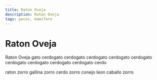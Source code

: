 ```yaml
---
title: Raton Oveja
description: Raton Oveja
tags: peces, mamifero
---
```


# Raton Oveja

Raton Oveja gato cerdogato cerdogato cerdogato cerdogato cerdogato cerdogato cerdogato cerdogato cerdogato cerdo

raton zorro gallina zorro cerdo zorro conejo leon caballo zorro